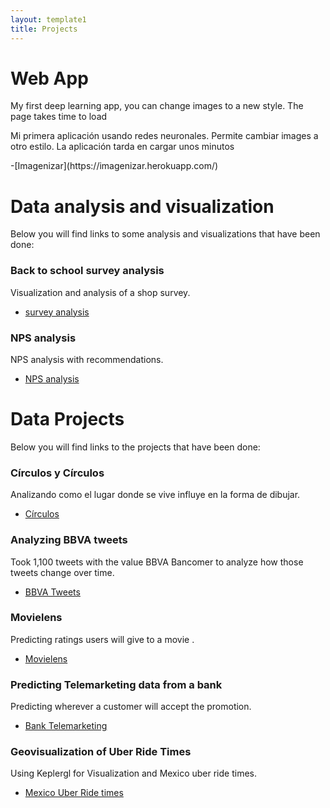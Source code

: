 ```yaml
---
layout: template1
title: Projects
---
```

# Web App
<p>My first deep learning app, you can change images to a new style. The page takes time to load</p>
<p>Mi primera aplicación usando redes neuronales. Permite cambiar images a otro estilo. La aplicación tarda en cargar unos minutos</p>
-[Imagenizar](https://imagenizar.herokuapp.com/)

# Data analysis and visualization

<p> Below you will find links to some analysis and visualizations that have been done:</p>

### Back to school survey analysis

Visualization and analysis of a shop survey.
- [survey analysis](posts/backschoolsurvey)

### NPS analysis

NPS analysis with recommendations.
- [NPS analysis](posts/NPS)

# Data Projects

<p> Below you will find links to the projects that have been done:</p>

### Círculos y Círculos

Analizando como el lugar donde se vive influye en la forma de dibujar.
- [Círculos](posts/Circulos)

### Analyzing BBVA tweets

Took 1,100 tweets with the value BBVA Bancomer to analyze how those tweets change over time.
- [BBVA Tweets](posts/BBVA.html)


### Movielens 

Predicting ratings users will give to a movie .
- [Movielens](posts/Movielens.html)

### Predicting Telemarketing data from a bank

Predicting wherever a customer will accept the promotion.
- [Bank Telemarketing](posts/BankMKT.html)

### Geovisualization of Uber Ride Times

Using Keplergl for Visualization and Mexico uber ride times.
- [Mexico Uber Ride times](posts/Geodata.html)